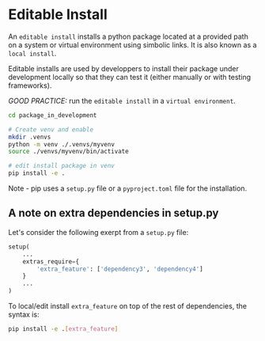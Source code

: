 # Editable Install
An `editable install` installs a python package located at a provided path on a system
or virtual environment using simbolic links. It is also known as a `local install`.

Editable installs are used by developpers to install their package under development
locally so that they can test it (either manually or with testing frameworks).

*GOOD PRACTICE:* run the `editable install` in a `virtual environment`.

``` sh
cd package_in_development

# Create venv and enable
mkdir .venvs
python -m venv ./.venvs/myvenv
source ./venvs/myvenv/bin/activate

# edit install package in venv
pip install -e .
```

Note - pip uses a `setup.py` file or a `pyproject.toml` file for the
installation.

## A note on extra dependencies in setup.py
Let's consider the following exerpt from a `setup.py` file:
``` python
setup(
    ...
    extras_require={
        'extra_feature': ['dependency3', 'dependency4']
    }
    ...
)
```

To local/edit install `extra_feature` on top of the rest of dependencies, the syntax is:
``` sh
pip install -e .[extra_feature]
```

